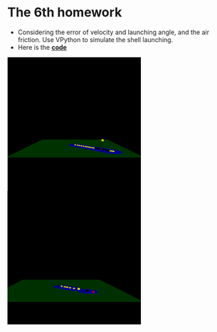 # The 6th homework

- Considering the error of velocity and launching angle, and the air friction. Use VPython to simulate the shell launching. 
- Here is the [**code**](code/shell.py)

 <img src="img/shell.png" width = "300" height = "300" alt="shell launching" align=center />
 
 <img src="img/shell.gif" width = "300" height = "300" alt="shell launching" align=center />
